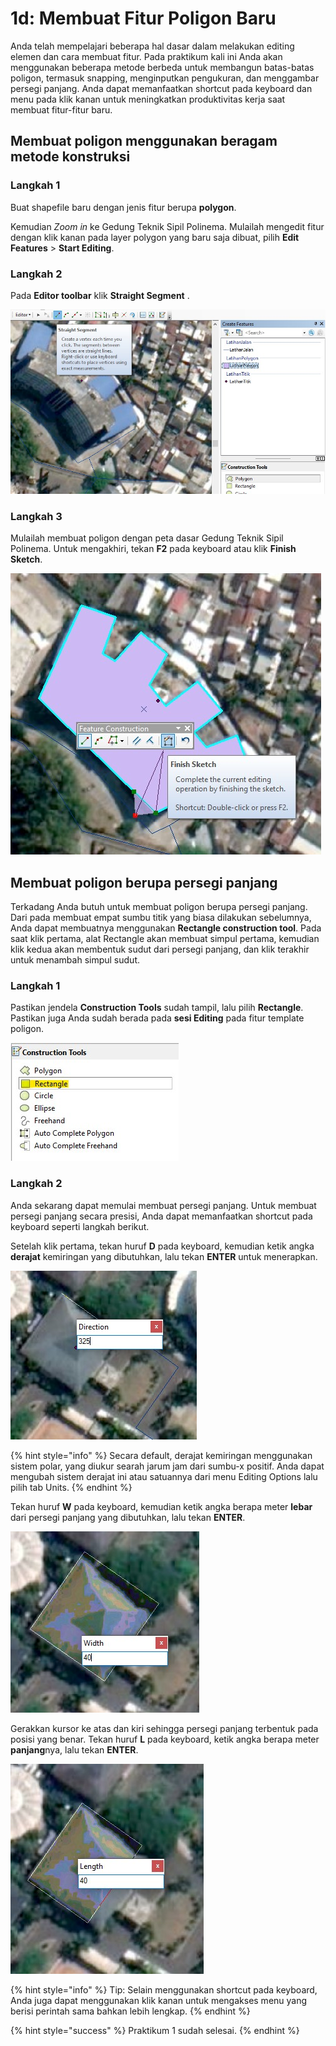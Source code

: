 # 1d: Membuat Fitur Poligon Baru

Anda telah mempelajari beberapa hal dasar dalam melakukan editing elemen dan cara membuat fitur. Pada praktikum kali ini Anda akan menggunakan beberapa metode berbeda untuk membangun batas-batas poligon, termasuk snapping, menginputkan pengukuran, dan menggambar persegi panjang. Anda dapat memanfaatkan shortcut pada keyboard dan menu pada klik kanan untuk meningkatkan produktivitas kerja saat membuat fitur-fitur baru.

## Membuat poligon menggunakan beragam metode konstruksi

### Langkah 1

Buat shapefile baru dengan jenis fitur berupa **polygon**.

Kemudian _Zoom in_ ke Gedung Teknik Sipil Polinema. Mulailah mengedit fitur dengan klik kanan pada layer polygon yang baru saja dibuat, pilih **Edit Features** &gt; **Start Editing**.

### Langkah 2

Pada **Editor toolbar** klik **Straight Segment** .

![](../../.gitbook/assets/straight-segment-polygon.jpg)

### Langkah 3

Mulailah membuat poligon dengan peta dasar Gedung Teknik Sipil Polinema. Untuk mengakhiri, tekan **F2** pada keyboard atau klik **Finish Sketch**.

![](../../.gitbook/assets/finish-sketch.jpg)

## Membuat poligon berupa persegi panjang

Terkadang Anda butuh untuk membuat poligon berupa persegi panjang. Dari pada membuat empat sumbu titik yang biasa dilakukan sebelumnya, Anda dapat membuatnya menggunakan **Rectangle construction tool**. Pada saat klik pertama, alat Rectangle akan membuat simpul pertama, kemudian klik kedua akan membentuk sudut dari persegi panjang, dan klik terakhir untuk menambah simpul sudut.

### Langkah 1

Pastikan jendela **Construction Tools** sudah tampil, lalu pilih **Rectangle**. Pastikan juga Anda sudah berada pada **sesi Editing** pada fitur template poligon.

![](../../.gitbook/assets/rectangle.jpg)

### Langkah 2

Anda sekarang dapat memulai membuat persegi panjang. Untuk membuat persegi panjang secara presisi, Anda dapat memanfaatkan shortcut pada keyboard seperti langkah berikut.

Setelah klik pertama, tekan huruf **D** pada keyboard, kemudian ketik angka **derajat** kemiringan yang dibutuhkan, lalu tekan **ENTER** untuk menerapkan.

![](../../.gitbook/assets/direction.jpg)

{% hint style="info" %}
Secara default, derajat kemiringan menggunakan sistem polar, yang diukur searah jarum jam dari sumbu-x positif. Anda dapat mengubah sistem derajat ini atau satuannya dari menu Editing Options lalu pilih tab Units.
{% endhint %}

Tekan huruf **W** pada keyboard, kemudian ketik angka berapa meter **lebar** dari persegi panjang yang dibutuhkan, lalu tekan **ENTER**.

![](../../.gitbook/assets/width.jpg)

Gerakkan kursor ke atas dan kiri sehingga persegi panjang terbentuk pada posisi yang benar. Tekan huruf **L** pada keyboard, ketik angka berapa meter **panjang**nya, lalu tekan **ENTER**.

![](../../.gitbook/assets/length-polygon.jpg)

{% hint style="info" %}
Tip: Selain menggunakan shortcut pada keyboard, Anda juga dapat menggunakan klik kanan untuk mengakses menu yang berisi perintah sama bahkan lebih lengkap.
{% endhint %}

{% hint style="success" %}
Praktikum 1 sudah selesai.
{% endhint %}

